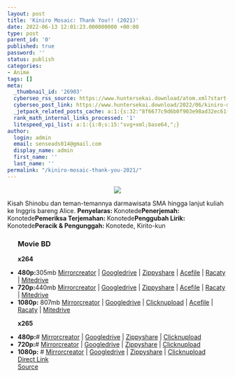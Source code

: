 ```yaml
---
layout: post
title: 'Kiniro Mosaic: Thank You!! (2021)'
date: 2022-06-13 12:01:23.000000000 +00:00
type: post
parent_id: '0'
published: true
password: ''
status: publish
categories:
- Anime
tags: []
meta:
  _thumbnail_id: '26903'
  cyberseo_rss_source: https://www.huntersekai.download/atom.xml?start-index=1
  cyberseo_post_link: https://www.huntersekai.download/2022/06/kiniro-mosaic-thank-you-2021.html
  _jetpack_related_posts_cache: a:1:{s:32:"8f6677c9d6b0f903e98ad32ec61f8deb";a:2:{s:7:"expires";i:1658591833;s:7:"payload";a:3:{i:0;a:1:{s:2:"id";i:27526;}i:1;a:1:{s:2:"id";i:27540;}i:2;a:1:{s:2:"id";i:27538;}}}}
  rank_math_internal_links_processed: '1'
  litespeed_vpi_list: a:1:{i:0;s:15:"svg+xml;base64,";}
author:
  login: admin
  email: senseads014@gmail.com
  display_name: admin
  first_name: ''
  last_name: ''
permalink: "/kiniro-mosaic-thank-you-2021/"
---
```

<p> <a class="popup" data-target="41471"></a>
<div class="separator" style="text-align: center;"><a href="https://blogger.googleusercontent.com/img/b/R29vZ2xl/AVvXsEh6bE7T936EK0WHWzZ6dTYZtTTWyDHFMXQ4bGF_8-MVtauYUyoY77iiBj91Fq-vFjaXXQ7kUyezU8fmbbiqjVAOCilV1GJNIgb7ZRCkI0bxBya6xK7ypHJY0SZXus8Tf6u19IhgrFYu2iu7rlELs39hmGwL8STJcn9jq984j7SIE2Lq8aiUCMPTPTdN/s1600/Mosaik.png" imageanchor="1" style="margin-left: 1em; margin-right: 1em;"><img border="0" data-original-height="318" data-original-width="225" src="{{ site.baseurl }}/assets/2022/06/Mosaik.png" /></a></div>
<p>Kisah Shinobu dan teman-temannya darmawisata SMA hingga lanjut kuliah ke Inggris bareng Alice. <a name="more"></a>
<pekerja><b>Penyelaras: </b><span style="font-weight: normal;">Konotede</span><b>Penerjemah: </b><span style="font-weight: normal;">Konotede</span><b>Pemeriksa Terjemahan: </b><span>Konotede</span><b>Penggubah Lirik: </b><span>Konotede</span><b>Peracik & Pengunggah: </b><span style="font-weight: normal;">Konotede, Kirito-kun</span></pekerja>
<div class="dl">
<ul />
<h3>Movie BD</h3>
<p><strong>x264</strong>
<li><b>480p:</b><span id="size">305mb</span> <a href="https://cararegistrasi.com/MIU9Qy4mIi">Mirrorcreator</a> | <a href="https://cararegistrasi.com/PdiI0PYfo6sh">Googledrive</a> | <a href="https://cararegistrasi.com/2Xqpxnjvl">Zippyshare</a> | <a href="https://cararegistrasi.com/pMXb">Acefile</a> | <a href="https://cararegistrasi.com/mSiH7q">Racaty</a> | <a href="https://cararegistrasi.com/xntkHUqAivnc">Mitedrive</a></li>
<li><b>720p:</b><span id="size">440mb</span> <a href="https://cararegistrasi.com/P03x5R0pG">Mirrorcreator</a> | <a href="https://cararegistrasi.com/tALLt6wN">Googledrive</a> | <a href="https://cararegistrasi.com/w0d17T96ARp5">Zippyshare</a> | <a href="https://cararegistrasi.com/em8A">Acefile</a> | <a href="#">Racaty</a> | <a href="https://cararegistrasi.com/eODTz5mxb">Mitedrive</a></li>
<li><b>1080p:</b> <span id="size">807mb</span> <a href="https://cararegistrasi.com/CZzO3mYJ1">Mirrorcreator</a> | <a href="https://cararegistrasi.com/3EZXn6dh">Googledrive</a> | <a href="https://cararegistrasi.com/YiunJDU3JHTR">Clicknupload</a> | <a href="https://cararegistrasi.com/0ywA9l4fcTJG">Acefile</a> | <a href="https://cararegistrasi.com/kp3Swm65ni9">Racaty</a> | <a href="https://cararegistrasi.com/HgC5gBgsL">Mitedrive</a></li>
<p> <strong>x265</strong>
<li><b>480p:</b><span id="size">#</span> <a href="#">Mirrorcreator</a> | <a href="#">Googledrive</a> | <a href="#">Zippyshare</a> | <a href="#">Clicknupload</a></li>
<li><b>720p:</b><span id="size">#</span> <a href="#">Mirrorcreator</a> | <a href="#">Googledrive</a> | <a href="#">Zippyshare</a> | <a href="#">Clicknupload</a></li>
<li><b>1080p:</b> <span id="size">#</span> <a href="#">Mirrorcreator</a> | <a href="#">Googledrive</a> | <a href="#">Zippyshare</a> | <a href="#">Clicknupload</a></li>
<link rel="stylesheet" href="https://cdnjs.cloudflare.com/ajax/libs/font-awesome/4.7.0/css/font-awesome.min.css" />
<div class="divbtn"> <a href="https://handymansurrender.com/fihup8buzv?key=94550f7ce39444073321dde3b8782f97" class="btn"><i class="fa fa-download"></i> Direct Link</a> <br /><a href="https://www.huntersekai.download/2022/06/kiniro-mosaic-thank-you-2021.html">Source</a> </div>
</div>
